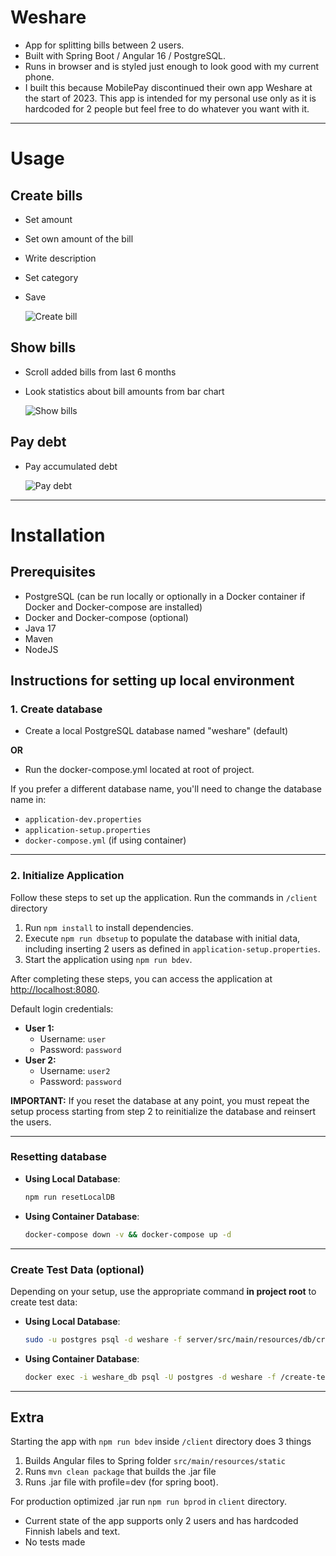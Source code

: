 # Weshare

- App for splitting bills between 2 users.
- Built with Spring Boot / Angular 16 / PostgreSQL.
- Runs in browser and is styled just enough to look good with my current phone.
- I built this because MobilePay discontinued their own app Weshare at the start of 2023. This app is intended for my personal use only as it is hardcoded for 2 people but feel free to do whatever you want with it.

---

# Usage

## Create bills

- Set amount
- Set own amount of the bill
- Write description
- Set category
- Save

  ![Create bill](resources/videos/CreateBill.gif)

## Show bills

- Scroll added bills from last 6 months
- Look statistics about bill amounts from bar chart

  ![Show bills](resources/videos/Bills.gif)

## Pay debt

- Pay accumulated debt

  ![Pay debt](resources/videos/PayDebt.gif)

---

# Installation

## Prerequisites

- PostgreSQL (can be run locally or optionally in a Docker container if Docker and Docker-compose are installed)
- Docker and Docker-compose (optional)
- Java 17
- Maven
- NodeJS

## Instructions for setting up local environment
### 1. Create database
- Create a local PostgreSQL database named "weshare" (default)

**OR**

- Run the docker-compose.yml located at root of project.

If you prefer a different database name, you'll need to change the database name in:
- `application-dev.properties`
- `application-setup.properties`
- `docker-compose.yml` (if using container)

---

### 2. Initialize Application

Follow these steps to set up the application. Run the commands in `/client` directory

1. Run `npm install` to install dependencies.
2. Execute `npm run dbsetup` to populate the database with initial data, including inserting 2 users as defined in `application-setup.properties`.
3. Start the application using `npm run bdev`.

After completing these steps, you can access the application at [http://localhost:8080](http://localhost:8080). 

Default login credentials:
- **User 1:**
  - Username: `user`
  - Password: `password`
- **User 2:**
    - Username: `user2`
    - Password: `password`

**IMPORTANT:** If you reset the database at any point, you must repeat the setup process starting from step 2 to reinitialize the database and reinsert the users.

---

### Resetting database

- **Using Local Database**:
  ```sh
  npm run resetLocalDB
  ```

- **Using Container Database**:
  ```sh
  docker-compose down -v && docker-compose up -d
  ```
 
---

### Create Test Data (optional)
Depending on your setup, use the appropriate command **in project root** to create test data:

- **Using Local Database**:
  ```sh
  sudo -u postgres psql -d weshare -f server/src/main/resources/db/create-test-data.sql
  ```
 
- **Using Container Database**:
  ```sh
  docker exec -i weshare_db psql -U postgres -d weshare -f /create-test-data.sql
  ```
---

## Extra
Starting the app with `npm run bdev` inside `/client` directory does 3 things

1. Builds Angular files to Spring folder `src/main/resources/static`
2. Runs `mvn clean package` that builds the .jar file 
3. Runs .jar file with profile=dev (for spring boot).

For production optimized .jar run `npm run bprod` in `client` directory.

- Current state of the app supports only 2 users and has hardcoded Finnish labels and text.
- No tests made
